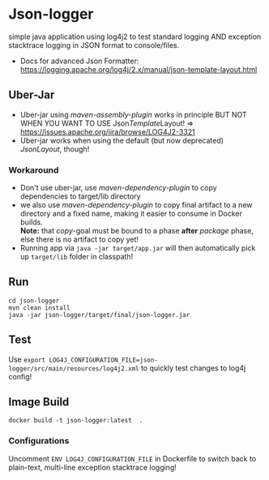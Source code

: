 # Json-logger
simple java application using log4j2 to test standard logging AND exception stacktrace logging in JSON format to console/files.
- Docs for advanced Json Formatter: https://logging.apache.org/log4j/2.x/manual/json-template-layout.html

## Uber-Jar
- Uber-jar using *maven-assembly-plugin* works in principle BUT NOT WHEN YOU WANT TO USE Json*Template*Layout!  => https://issues.apache.org/jira/browse/LOG4J2-3321
- Uber-jar works when using the default (but now deprecated) *JsonLayout*, though!

### Workaround
- Don't use uber-jar, use *maven-dependency-plugin* to copy dependencies to target/lib directory
- we also use *maven-dependency-plugin* to copy final artifact to a new directory and a fixed name, making it easier to consume in Docker builds.  
  **Note:**  that *copy*-goal must be bound to a phase **after** *package* phase, else there is no artifact to copy yet!
- Running app via `java -jar target/app.jar` will then automatically pick up `target/lib` folder in classpath!

## Run
```
cd json-logger
mvn clean install
java -jar json-logger/target/final/json-logger.jar 
```

## Test
Use `export LOG4J_CONFIGURATION_FILE=json-logger/src/main/resources/log4j2.xml` to quickly test changes to log4j config!

## Image Build
```
docker build -t json-logger:latest  .
```

### Configurations
Uncomment `ENV LOG4J_CONFIGURATION_FILE` in Dockerfile to switch back to plain-text, multi-line exception stacktrace logging!